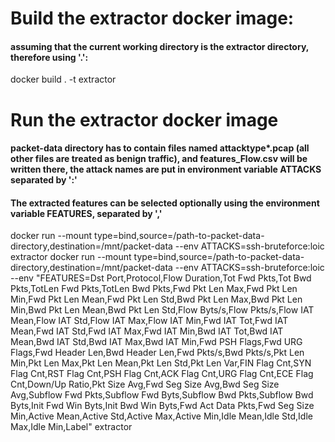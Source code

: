 # Build the extractor docker image:
#### assuming that the current working directory is the extractor directory, therefore using '.':
docker build . -t extractor

# Run the extractor docker image
#### packet-data directory has to contain files named attacktype*.pcap (all other files are treated as benign traffic), and features_Flow.csv will be written there, the attack names are put in environment variable ATTACKS separated by ':'
#### The extracted features can be selected optionally using the environment variable FEATURES, separated by ','
docker run --mount type=bind,source=/path-to-packet-data-directory,destination=/mnt/packet-data --env ATTACKS=ssh-bruteforce:loic extractor
docker run --mount type=bind,source=/path-to-packet-data-directory,destination=/mnt/packet-data --env ATTACKS=ssh-bruteforce:loic --env "FEATURES=Dst Port,Protocol,Flow Duration,Tot Fwd Pkts,Tot Bwd Pkts,TotLen Fwd Pkts,TotLen Bwd Pkts,Fwd Pkt Len Max,Fwd Pkt Len Min,Fwd Pkt Len Mean,Fwd Pkt Len Std,Bwd Pkt Len Max,Bwd Pkt Len Min,Bwd Pkt Len Mean,Bwd Pkt Len Std,Flow Byts/s,Flow Pkts/s,Flow IAT Mean,Flow IAT Std,Flow IAT Max,Flow IAT Min,Fwd IAT Tot,Fwd IAT Mean,Fwd IAT Std,Fwd IAT Max,Fwd IAT Min,Bwd IAT Tot,Bwd IAT Mean,Bwd IAT Std,Bwd IAT Max,Bwd IAT Min,Fwd PSH Flags,Fwd URG Flags,Fwd Header Len,Bwd Header Len,Fwd Pkts/s,Bwd Pkts/s,Pkt Len Min,Pkt Len Max,Pkt Len Mean,Pkt Len Std,Pkt Len Var,FIN Flag Cnt,SYN Flag Cnt,RST Flag Cnt,PSH Flag Cnt,ACK Flag Cnt,URG Flag Cnt,ECE Flag Cnt,Down/Up Ratio,Pkt Size Avg,Fwd Seg Size Avg,Bwd Seg Size Avg,Subflow Fwd Pkts,Subflow Fwd Byts,Subflow Bwd Pkts,Subflow Bwd Byts,Init Fwd Win Byts,Init Bwd Win Byts,Fwd Act Data Pkts,Fwd Seg Size Min,Active Mean,Active Std,Active Max,Active Min,Idle Mean,Idle Std,Idle Max,Idle Min,Label" extractor